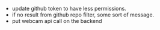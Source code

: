 - update github token to have less permissions.
- if no result from github repo filter, some sort of message.
- put webcam api call on the backend